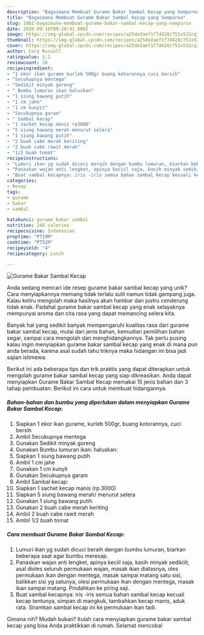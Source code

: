 ```yaml
---
description: "Bagaimana Membuat Gurame Bakar Sambal Kecap yang Sempurna"
title: "Bagaimana Membuat Gurame Bakar Sambal Kecap yang Sempurna"
slug: 1062-bagaimana-membuat-gurame-bakar-sambal-kecap-yang-sempurna
date: 2020-09-10T09:29:41.096Z
image: https://img-global.cpcdn.com/recipes/a25de2aef1f7d420/751x532cq70/gurame-bakar-sambal-kecap-foto-resep-utama.jpg
thumbnail: https://img-global.cpcdn.com/recipes/a25de2aef1f7d420/751x532cq70/gurame-bakar-sambal-kecap-foto-resep-utama.jpg
cover: https://img-global.cpcdn.com/recipes/a25de2aef1f7d420/751x532cq70/gurame-bakar-sambal-kecap-foto-resep-utama.jpg
author: Cory Russell
ratingvalue: 3.1
reviewcount: 10
recipeingredient:
- "1 ekor ikan gurame kurleb 500gr buang kotorannya cuci bersih"
- "Secukupnya mentega"
- "Sedikit minyak goreng"
- " Bumbu lumuran ikan haluskan"
- "1 siung bawang putih"
- "1 cm jahe"
- "1 cm kunyit"
- "Secukupnya garam"
- " Sambal kecap"
- "1 sachet kecap manis rp3000"
- "5 siung bawang merah menurut selera"
- "1 siung bawang putih"
- "2 buah cabe merah keriting"
- "2 buah cabe rawit merah"
- "1/2 buah tomat"
recipeinstructions:
- "Lumuri ikan yg sudah dicuci beraih dengan bumbu lumuran, biarkan beberapa saat agar bumbu meresap."
- "Panaskan wajan anti lengket, apinya keciil saja, kasih minyak sedikiiit, asal dioles seluruh permukaan wajan, masak ikan diatasnya, oles permukaan ikan dengan mentega, masak sampai matang satu sisi, balikkan sisi yg satunya, olesi permukaan ikan dengan mentega, masak ikan sampai matang. Pindahkan ke piring saji."
- "Buat sambal kecapnya: iris -iris semua bahan sambal kecap kecuali kecap tentunya, simpan di mangkuk, tambahkan kecap manis, aduk rata. Siramkan sambal kecap ini ke permukaan ikan tadi."
categories:
- Resep
tags:
- gurame
- bakar
- sambal

katakunci: gurame bakar sambal 
nutrition: 245 calories
recipecuisine: Indonesian
preptime: "PT19M"
cooktime: "PT52M"
recipeyield: "4"
recipecategory: Lunch

---
```



![Gurame Bakar Sambal Kecap](https://img-global.cpcdn.com/recipes/a25de2aef1f7d420/751x532cq70/gurame-bakar-sambal-kecap-foto-resep-utama.jpg)

Anda sedang mencari ide resep gurame bakar sambal kecap yang unik? Cara menyiapkannya memang tidak terlalu sulit namun tidak gampang juga. Kalau keliru mengolah maka hasilnya akan hambar dan justru cenderung tidak enak. Padahal gurame bakar sambal kecap yang enak selayaknya mempunyai aroma dan cita rasa yang dapat memancing selera kita.

Banyak hal yang sedikit banyak mempengaruhi kualitas rasa dari gurame bakar sambal kecap, mulai dari jenis bahan, kemudian pemilihan bahan segar, sampai cara mengolah dan menghidangkannya. Tak perlu pusing kalau ingin menyiapkan gurame bakar sambal kecap yang enak di mana pun anda berada, karena asal sudah tahu triknya maka hidangan ini bisa jadi sajian istimewa.




Berikut ini ada beberapa tips dan trik praktis yang dapat diterapkan untuk mengolah gurame bakar sambal kecap yang siap dikreasikan. Anda dapat menyiapkan Gurame Bakar Sambal Kecap memakai 15 jenis bahan dan 3 tahap pembuatan. Berikut ini cara untuk membuat hidangannya.

<!--inarticleads1-->

##### Bahan-bahan dan bumbu yang diperlukan dalam menyiapkan Gurame Bakar Sambal Kecap:

1. Siapkan 1 ekor ikan gurame, kurleb 500gr, buang kotorannya, cuci bersih
1. Ambil Secukupnya mentega
1. Gunakan Sedikit minyak goreng
1. Gunakan  Bumbu lumuran ikan: haluskan:
1. Siapkan 1 siung bawang putih
1. Ambil 1 cm jahe
1. Gunakan 1 cm kunyit
1. Gunakan Secukupnya garam
1. Ambil  Sambal kecap:
1. Siapkan 1 sachet kecap manis (rp.3000)
1. Siapkan 5 siung bawang merah/ menurut selera
1. Gunakan 1 siung bawang putih
1. Gunakan 2 buah cabe merah keriting
1. Ambil 2 buah cabe rawit merah
1. Ambil 1/2 buah tomat




<!--inarticleads2-->

##### Cara membuat Gurame Bakar Sambal Kecap:

1. Lumuri ikan yg sudah dicuci beraih dengan bumbu lumuran, biarkan beberapa saat agar bumbu meresap.
1. Panaskan wajan anti lengket, apinya keciil saja, kasih minyak sedikiiit, asal dioles seluruh permukaan wajan, masak ikan diatasnya, oles permukaan ikan dengan mentega, masak sampai matang satu sisi, balikkan sisi yg satunya, olesi permukaan ikan dengan mentega, masak ikan sampai matang. Pindahkan ke piring saji.
1. Buat sambal kecapnya: iris -iris semua bahan sambal kecap kecuali kecap tentunya, simpan di mangkuk, tambahkan kecap manis, aduk rata. Siramkan sambal kecap ini ke permukaan ikan tadi.




Gimana nih? Mudah bukan? Itulah cara menyiapkan gurame bakar sambal kecap yang bisa Anda praktikkan di rumah. Selamat mencoba!
